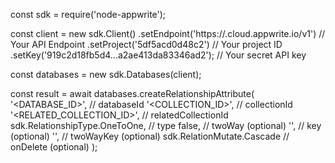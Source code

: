 const sdk = require('node-appwrite');

const client = new sdk.Client()
    .setEndpoint('https://<REGION>.cloud.appwrite.io/v1') // Your API Endpoint
    .setProject('5df5acd0d48c2') // Your project ID
    .setKey('919c2d18fb5d4...a2ae413da83346ad2'); // Your secret API key

const databases = new sdk.Databases(client);

const result = await databases.createRelationshipAttribute(
    '<DATABASE_ID>', // databaseId
    '<COLLECTION_ID>', // collectionId
    '<RELATED_COLLECTION_ID>', // relatedCollectionId
    sdk.RelationshipType.OneToOne, // type
    false, // twoWay (optional)
    '', // key (optional)
    '', // twoWayKey (optional)
    sdk.RelationMutate.Cascade // onDelete (optional)
);

